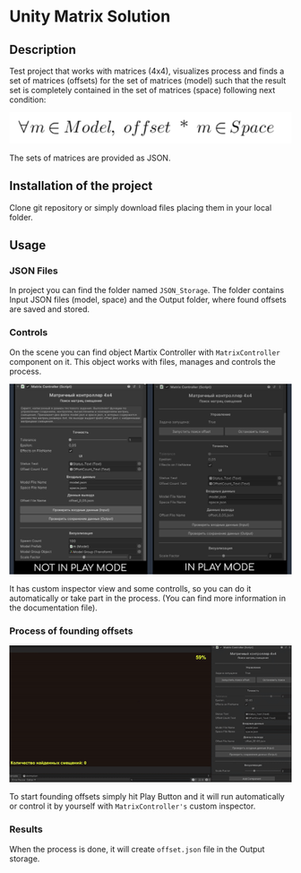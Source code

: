# Unity Matrix Solution

## Description
Test project that works with matrices (4x4), visualizes process and finds a set of matrices (offsets) for the set of matrices (model) such that the result set is completely contained in the set of matrices (space) following next condition:

![screenshot](README/Condition.png)

The sets of matrices are provided as JSON.

## Installation of the project

Clone git repository or simply download files placing them in your local folder.

## Usage

### JSON Files
In project you can find the folder named `JSON_Storage`. The folder contains Input JSON files (model, space) and the Output folder, where found offsets are saved and stored.

### Controls
On the scene you can find object Martix Controller with `MatrixController` component on it. This object works with files, manages and controls the process. 

![screenshot](README/MatrixController.png)

It has custom inspector view and some controlls, so you can do it automatically or take part in the process. (You can find more information in the documentation file).

### Process of founding offsets

![screenshot](README/Process.gif)

To start founding offsets simply hit Play Button and it will run automatically or control it by yourself with `MatrixController's` custom inspector.
 
### Results

When the process is done, it will create `offset.json` file in the Output storage.